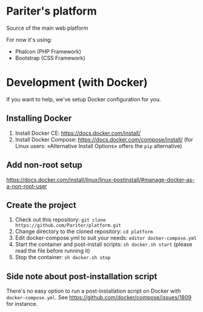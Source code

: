 # Pariter's platform

Source of the main web platform

For now it's using:
- Phalcon (PHP Framework)
- Bootstrap (CSS Framework)

# Development (with Docker)
If you want to help, we've setup Docker configuration for you.

## Installing Docker
1. Install Docker CE: https://docs.docker.com/install/
2. Install Docker Compose: https://docs.docker.com/compose/install/ (for Linux users: «Alternative Install Options» offers the `pip` alternative)

## Add non-root setup
https://docs.docker.com/install/linux/linux-postinstall/#manage-docker-as-a-non-root-user

## Create the project
1. Check out this repository: `git clone https://github.com/Pariter/platform.git`
2. Change directory to the cloned repository: `cd platform`
2. Edit docker-compose.yml to suit your needs: `editor docker-compose.yml`
3. Start the container and post-install scripts: `sh docker.sh start` (please read the file before running it)
5. Stop the container: `sh docker.sh stop`

## Side note about post-installation script
There's no easy option to run a post-installation script on Docker with `docker-compose.yml`. See https://github.com/docker/compose/issues/1809 for instance.